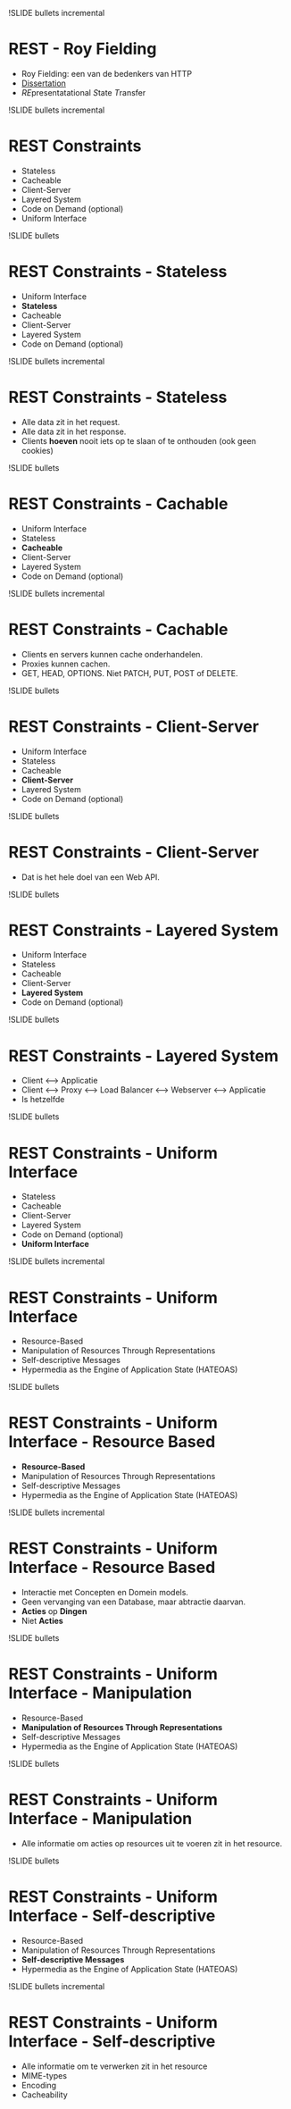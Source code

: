 !SLIDE bullets incremental
# REST - Roy Fielding #

* Roy Fielding: een van de bedenkers van HTTP
* [Dissertation](https://www.ics.uci.edu/~fielding/pubs/dissertation/rest_arch_style.htm)
* *RE*presentatational *S*tate *T*ransfer

!SLIDE bullets incremental
# REST Constraints #

* Stateless
* Cacheable
* Client-Server
* Layered System
* Code on Demand (optional)
* Uniform Interface

!SLIDE bullets
# REST Constraints - Stateless #

* Uniform Interface
* **Stateless**
* Cacheable
* Client-Server
* Layered System
* Code on Demand (optional)

!SLIDE bullets incremental
# REST Constraints - Stateless #

* Alle data zit in het request.
* Alle data zit in het response.
* Clients **hoeven** nooit iets op te slaan of te onthouden (ook geen cookies)

!SLIDE bullets
# REST Constraints - Cachable #

* Uniform Interface
* Stateless
* **Cacheable**
* Client-Server
* Layered System
* Code on Demand (optional)

!SLIDE bullets incremental
# REST Constraints - Cachable #

* Clients en servers kunnen cache onderhandelen.
* Proxies kunnen cachen.
* GET, HEAD, OPTIONS. Niet PATCH, PUT, POST of DELETE.

!SLIDE bullets
# REST Constraints - Client-Server #

* Uniform Interface
* Stateless
* Cacheable
* **Client-Server**
* Layered System
* Code on Demand (optional)

!SLIDE bullets
# REST Constraints - Client-Server #

* Dat is het hele doel van een Web API.

!SLIDE bullets
# REST Constraints - Layered System #

* Uniform Interface
* Stateless
* Cacheable
* Client-Server
* **Layered System**
* Code on Demand (optional)

!SLIDE bullets
# REST Constraints - Layered System #

* Client ⟷ Applicatie
* Client ⟷  Proxy ⟷  Load Balancer ⟷  Webserver ⟷  Applicatie
* Is hetzelfde

!SLIDE bullets
# REST Constraints  - Uniform Interface #

* Stateless
* Cacheable
* Client-Server
* Layered System
* Code on Demand (optional)
* **Uniform Interface**

!SLIDE bullets incremental
# REST Constraints - Uniform Interface #

* Resource-Based
* Manipulation of Resources Through Representations
* Self-descriptive Messages
* Hypermedia as the Engine of Application State (HATEOAS)

!SLIDE bullets
# REST Constraints - Uniform Interface  - Resource Based #

* **Resource-Based**
* Manipulation of Resources Through Representations
* Self-descriptive Messages
* Hypermedia as the Engine of Application State (HATEOAS)

!SLIDE bullets incremental
# REST Constraints - Uniform Interface  - Resource Based #

* Interactie met Concepten en Domein models.
* Geen vervanging van een Database, maar abtractie daarvan.
* **Acties** op **Dingen**
* Niet **Acties**

!SLIDE bullets
# REST Constraints - Uniform Interface  - Manipulation #

* Resource-Based
* **Manipulation of Resources Through Representations**
* Self-descriptive Messages
* Hypermedia as the Engine of Application State (HATEOAS)

!SLIDE bullets
# REST Constraints - Uniform Interface  - Manipulation #

* Alle informatie om acties op resources uit te voeren zit in het resource.

!SLIDE bullets
# REST Constraints - Uniform Interface  - Self-descriptive #

* Resource-Based
* Manipulation of Resources Through Representations
* **Self-descriptive Messages**
* Hypermedia as the Engine of Application State (HATEOAS)

!SLIDE bullets incremental
# REST Constraints - Uniform Interface  - Self-descriptive #

* Alle informatie om te verwerken zit in het resource
* MIME-types
* Encoding
* Cacheability
